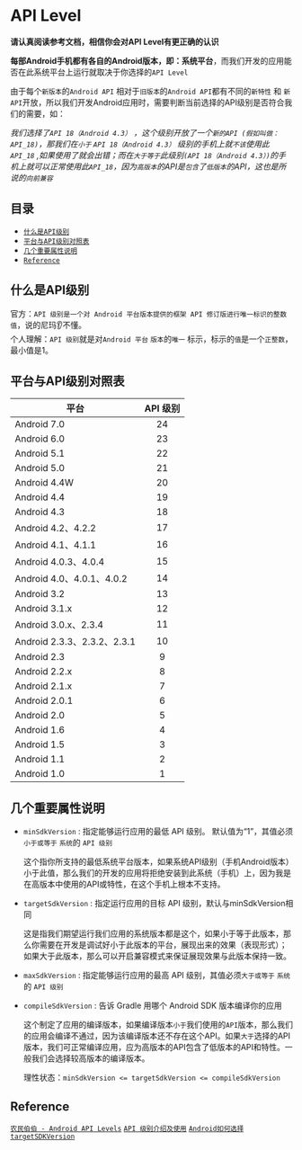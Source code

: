 # API Level

**请认真阅读参考文档，相信你会对API Level有更正确的认识**

**每部Android手机都有各自的Android版本，即：系统平台**，而我们开发的应用能否在此系统平台上运行就取决于你选择的`API Level`

由于每个`新版本`的`Android API` 相对于`旧版本`的`Android API`都有不同的`新特性` 和 `新API`开放，所以我们开发Android应用时，需要判断当前选择的API级别是否符合我们的需要，如：     

_我们选择了`API 18（Android 4.3）` ，这个级别开放了一个`新的API (假如叫做：API_18)`，那我们在`小于` `API 18（Android 4.3）` 级别的手机上就`不该`使用此`API_18` ,如果使用了就会出错；而在`大于等于`此级别`(API 18（Android 4.3）)`的手机上就可以正常使用此`API_18`，因为`高版本`的API是`包含`了`低版本`的API，这也是所说的`向前兼容`_

## 目录

- [`什么是API级别`](#什么是api级别)
- [`平台与API级别对照表`](#平台与api级别对照表)
- [`几个重要属性说明`](#几个重要属性说明)
- [`Reference`](#reference)

## 什么是API级别

官方：`API 级别是一个对 Android 平台版本提供的框架 API 修订版进行唯一标识的整数值`，说的尼玛👂不懂。    
个人理解：`API 级别`就是对`Android 平台` `版本`的`唯一` 标示，标示的`值`是一个`正整数`，最小值是1。

## 平台与API级别对照表

| 平台 | API 级别 |
| ------------ | :-------------: |
| Android 7.0 | 24  |
| Android 6.0 | 23  |
| Android 5.1 | 22  |
| Android 5.0 | 21  |
| Android 4.4W | 20 |
| Android 4.4 | 19  |
| Android 4.3 | 18  |
| Android 4.2、4.2.2 | 17  |
| Android 4.1、4.1.1 | 16  |
| Android 4.0.3、4.0.4 | 15|
| Android 4.0、4.0.1、4.0.2 | 14  |
| Android 3.2 |13  |
| Android 3.1.x |12  |
| Android 3.0.x、2.3.4 | 11  |
| Android 2.3.3、2.3.2、2.3.1 | 10  |
| Android 2.3   | 9 |
| Android 2.2.x | 8 |
| Android 2.1.x | 7 |
| Android 2.0.1 | 6 |
| Android 2.0   | 5 |
| Android 1.6   | 4 |
| Android 1.5   | 3 |
| Android 1.1   | 2 |
| Android 1.0   | 1 |

## 几个重要属性说明

- `minSdkVersion` : 指定能够运行应用的最低 API 级别。 默认值为“1”，其值必须`小于或等于` `系统`的 `API 级别`

  这个指你所支持的最低系统平台版本，如果系统API级别（手机Android版本）小于此值，那么我们的开发的应用将拒绝安装到此系统（手机）上，因为我是在高版本中使用的API或特性，在这个手机上根本不支持。
- `targetSdkVersion` : 指定运行应用的目标 API 级别，默认与minSdkVersion相同

  这是指我们期望运行我们应用的系统版本都是这个，如果小于等于此版本，那么你需要在开发是调试好小于此版本的平台，展现出来的效果（表现形式）；如果大于此版本，那么可以开启兼容模式来保证展现效果与此版本保持一致。
- `maxSdkVersion` : 指定能够运行应用的最高 API 级别，其值必须`大于或等于` `系统`的 `API 级别`
  
- `compileSdkVersion` : 告诉 Gradle 用哪个 Android SDK 版本编译你的应用

  这个制定了应用的编译版本，如果编译版本`小于`我们使用的`API`版本，那么我们的应用会编译不通过，因为该编译版本还不存在这个API。如果`大于`选择的API版本，我们可正常编译应用，应为高版本的API包含了低版本的API和特性。一般我们会选择较高版本的编译版本。

  理性状态：`minSdkVersion <= targetSdkVersion <= compileSdkVersion`

## Reference
[`农民伯伯 - Android API Levels`](http://www.cnblogs.com/over140/archive/2011/04/29/2032433.html) 
[`API 级别介绍及使用`](https://developer.android.com/guide/topics/manifest/uses-sdk-element.html#considerations) 
[`Android如何选择targetSDKVersion`](http://www.th7.cn/Program/Android/201606/886177.shtml)
